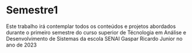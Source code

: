 # Semestre1
Este trabalho irá contemplar todos os conteúdos e projetos abordados durante o primeiro semestre do curso superior de Técnologia em Análise e Desenvolvimento de Sistemas da escola SENAI Gaspar Ricardo Junior no ano de 2023 